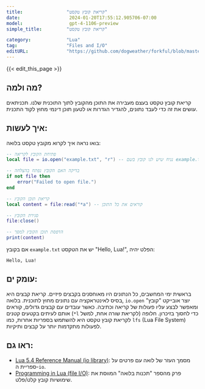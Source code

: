 ```yaml
---
title:                "קריאת קובץ טקסט"
date:                  2024-01-20T17:55:12.905706-07:00
model:                 gpt-4-1106-preview
simple_title:         "קריאת קובץ טקסט"

category:             "Lua"
tag:                  "Files and I/O"
editURL:              "https://github.com/dogweather/forkful/blob/master/content/he/lua/reading-a-text-file.md"
---
```


{{< edit_this_page >}}

## מה ולמה?
קריאת קובץ טקסט בעצם מעבירה את התוכן מהקובץ לתוך התוכנית שלנו. תכניתאים עושים את זה כדי לעבד נתונים, להגדיר הגדרות או לטעון תוכן דינמי מחוץ לקוד התכנית.

## איך לעשות:
בואו נראה איך לקרוא מקובץ טקסט בלואה:

```Lua
-- פתיחת הקובץ לקריאה
local file = io.open("example.txt", "r") -- נניח שיש לנו קובץ בשם example.txt

-- בדיקה האם הקובץ נפתח בהצלחה
if not file then
    error("Failed to open file.")
end

-- קריאת תוכן הקובץ
local content = file:read("*a") -- קוראים את כל התוכן

-- סגירת הקובץ
file:close()

-- הדפסת תוכן הקובץ למסך
print(content)
```

אם בקובץ `example.txt` יש את הטקסט "Hello, Lua!", הפלט יהיה:
```
Hello, Lua!
```

## עומק ים:
בראשית ימי המחשבים, כל הנתונים היו מאוחסנים בקבצים פיזיים. קריאת קבצים היא בסיס לאינטראקציה עם נתונים מחוץ לתוכנית. בלואה, `io.open` יוצר אובייקט "קובץ" ומאפשר לבצע עליו פעולות של קריאה וכתיבה. כאשר עובדים עם קבצים גדולים, קוראים אותם לעיתים בקטעים קטנים (`*l` לקריאת שורה אחת, למשל) כדי לחסוך בזיכרון. חלופה לקריאת קובץ טקסט היא להשתמש בספריות אחרות, כמו `lfs` (Lua File System) לפעולות מתקדמות יותר על קבצים ותיקיות.

## ראו גם:
- [Lua 5.4 Reference Manual (io library)](https://www.lua.org/manual/5.4/manual.html#6.8): מסמך העזר של לואה עם פרטים על ספריית ה-`io`.
- [Programming in Lua (file I/O)](https://www.lua.org/pil/21.1.html): פרק מהספר "תכנות בלואה" המווסת את שימושיות קובץ קלט/פלט.
